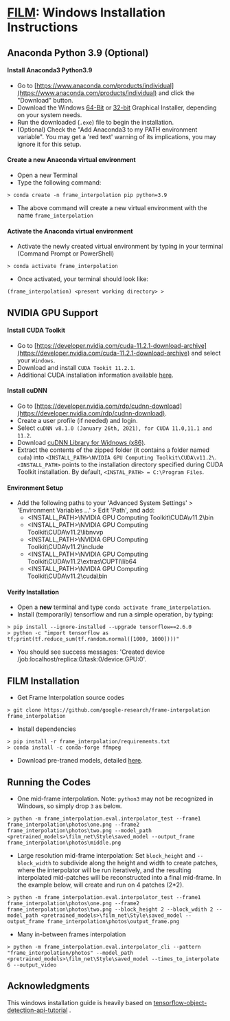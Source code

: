 # [FILM](https://github.com/google-research/frame-interpolation): Windows Installation Instructions

## Anaconda Python 3.9 (Optional)

#### Install Anaconda3 Python3.9
* Go to [https://www.anaconda.com/products/individual](https://www.anaconda.com/products/individual) and click the "Download" button.
* Download the Windows [64-Bit](https://repo.anaconda.com/archive/Anaconda3-2021.11-Windows-x86_64.exe) or [32-bit](https://repo.anaconda.com/archive/Anaconda3-2021.11-Windows-x86.exe) Graphical Installer, depending on your system needs.
* Run the downloaded (`.exe`) file to begin the installation.
* (Optional) Check the "Add Anaconda3 to my PATH environment variable". You may get a 'red text' warning of its implications, you may ignore it for this setup.

#### Create a new Anaconda virtual environment
* Open a new Terminal
* Type the following command:
```
> conda create -n frame_interpolation pip python=3.9
```
* The above command will create a new virtual environment with the name `frame_interpolation`

#### Activate the Anaconda virtual environment
* Activate the newly created virtual environment by typing in your terminal (Command Prompt or PowerShell)
```
> conda activate frame_interpolation
```
* Once activated, your terminal should look like:
```
(frame_interpolation) <present working directory> >
```

## NVIDIA GPU Support
#### Install CUDA Toolkit
* Go to [https://developer.nvidia.com/cuda-11.2.1-download-archive](https://developer.nvidia.com/cuda-11.2.1-download-archive) and select your `Windows`.
* Download and install `CUDA Tookit 11.2.1`.
* Additional CUDA installation information available [here](https://docs.nvidia.com/cuda/archive/11.2.2/cuda-installation-guide-microsoft-windows/index.html).

#### Install cuDNN
* Go to [https://developer.nvidia.com/rdp/cudnn-download](https://developer.nvidia.com/rdp/cudnn-download).
* Create a user profile (if needed) and login.
* Select `cuDNN v8.1.0 (January 26th, 2021), for CUDA 11.0,11.1 and 11.2`.
* Download [cuDNN Library for Widnows (x86)](https://developer.nvidia.com/compute/machine-learning/cudnn/secure/8.1.0.77/11.2_20210127/cudnn-11.2-windows-x64-v8.1.0.77.zip). 
* Extract the contents of the zipped folder (it contains a folder named `cuda`) into `<INSTALL_PATH>\NVIDIA GPU Computing Toolkit\CUDA\v11.2\`. `<INSTALL_PATH>` points to the installation directory specified during CUDA Toolkit installation. By default, `<INSTAL_PATH> = C:\Program Files`.

#### Environment Setup
* Add the following paths to your 'Advanced System Settings' > 'Environment Variables ...' > Edit 'Path', and add:
    * <INSTALL_PATH>\NVIDIA GPU Computing Toolkit\CUDA\v11.2\bin
    * <INSTALL_PATH>\NVIDIA GPU Computing Toolkit\CUDA\v11.2\libnvvp
    * <INSTALL_PATH>\NVIDIA GPU Computing Toolkit\CUDA\v11.2\include
    * <INSTALL_PATH>\NVIDIA GPU Computing Toolkit\CUDA\v11.2\extras\CUPTI\lib64
    * <INSTALL_PATH>\NVIDIA GPU Computing Toolkit\CUDA\v11.2\cuda\bin

#### Verify Installation
* Open a **new** terminal and type `conda activate frame_interpolation`.
* Install (temporarily) tensorflow and run a simple operation, by typing:
```
> pip install --ignore-installed --upgrade tensorflow==2.6.0
> python -c "import tensorflow as tf;print(tf.reduce_sum(tf.random.normal([1000, 1000])))"
```
* You should see success messages: 'Created device /job:localhost/replica:0/task:0/device:GPU:0'.

## FILM Installation
* Get Frame Interpolation source codes
```
> git clone https://github.com/google-research/frame-interpolation frame_interpolation
```
* Install dependencies
```
> pip install -r frame_interpolation/requirements.txt
> conda install -c conda-forge ffmpeg
```
* Download pre-traned models, detailed [here](https://github.com/google-research/frame-interpolation#pre-trained-models).

## Running the Codes
* One mid-frame interpolation. Note: `python3` may not be recognized in Windows, so simply drop `3` as below.
```
> python -m frame_interpolation.eval.interpolator_test --frame1 frame_interpolation\photos\one.png --frame2 frame_interpolation\photos\two.png --model_path <pretrained_models>\film_net\Style\saved_model --output_frame frame_interpolation\photos\middle.png
```

* Large resolution mid-frame interpolation: Set `block_height` and `--block_width` to subdivide along the height and width to create patches, where the interpolator will be run iteratively, and the resulting interpolated mid-patches will be reconstructed into a final mid-frame. In the example below, will create and run on 4 patches (2*2).
```
> python -m frame_interpolation.eval.interpolator_test --frame1 frame_interpolation\photos\one.png --frame2 frame_interpolation\photos\two.png --block_height 2 --block_wdith 2 --model_path <pretrained_models>\film_net\Style\saved_model --output_frame frame_interpolation\photos\output_frame.png
```
* Many in-between frames interpolation
```
> python -m frame_interpolation.eval.interpolator_cli --pattern "frame_interpolation/photos" --model_path <pretrained_models>\film_net\Style\saved_model --times_to_interpolate 6 --output_video
```

## Acknowledgments

This windows installation guide is heavily based on [tensorflow-object-detection-api-tutorial](https://tensorflow-object-detection-api-tutorial.readthedocs.io/en/latest/install.html) .
